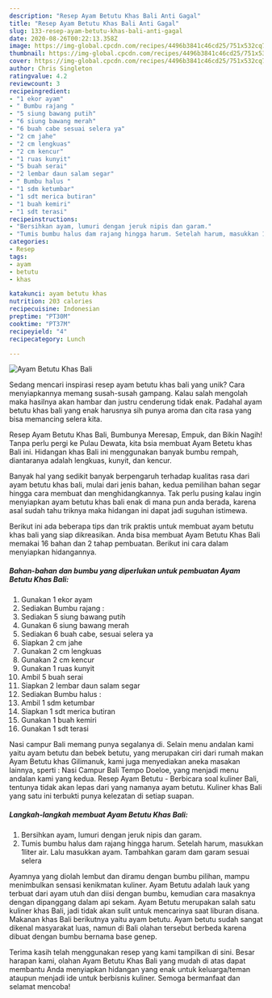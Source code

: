 ```yaml
---
description: "Resep Ayam Betutu Khas Bali Anti Gagal"
title: "Resep Ayam Betutu Khas Bali Anti Gagal"
slug: 133-resep-ayam-betutu-khas-bali-anti-gagal
date: 2020-08-26T00:22:13.358Z
image: https://img-global.cpcdn.com/recipes/4496b3841c46cd25/751x532cq70/ayam-betutu-khas-bali-foto-resep-utama.jpg
thumbnail: https://img-global.cpcdn.com/recipes/4496b3841c46cd25/751x532cq70/ayam-betutu-khas-bali-foto-resep-utama.jpg
cover: https://img-global.cpcdn.com/recipes/4496b3841c46cd25/751x532cq70/ayam-betutu-khas-bali-foto-resep-utama.jpg
author: Chris Singleton
ratingvalue: 4.2
reviewcount: 3
recipeingredient:
- "1 ekor ayam"
- " Bumbu rajang "
- "5 siung bawang putih"
- "6 siung bawang merah"
- "6 buah cabe sesuai selera ya"
- "2 cm jahe"
- "2 cm lengkuas"
- "2 cm kencur"
- "1 ruas kunyit"
- "5 buah serai"
- "2 lembar daun salam segar"
- " Bumbu halus "
- "1 sdm ketumbar"
- "1 sdt merica butiran"
- "1 buah kemiri"
- "1 sdt terasi"
recipeinstructions:
- "Bersihkan ayam, lumuri dengan jeruk nipis dan garam."
- "Tumis bumbu halus dam rajang hingga harum. Setelah harum, masukkan 1liter air. Lalu masukkan ayam. Tambahkan garam dam garam sesuai selera"
categories:
- Resep
tags:
- ayam
- betutu
- khas

katakunci: ayam betutu khas 
nutrition: 203 calories
recipecuisine: Indonesian
preptime: "PT30M"
cooktime: "PT37M"
recipeyield: "4"
recipecategory: Lunch

---
```



![Ayam Betutu Khas Bali](https://img-global.cpcdn.com/recipes/4496b3841c46cd25/751x532cq70/ayam-betutu-khas-bali-foto-resep-utama.jpg)

Sedang mencari inspirasi resep ayam betutu khas bali yang unik? Cara menyiapkannya memang susah-susah gampang. Kalau salah mengolah maka hasilnya akan hambar dan justru cenderung tidak enak. Padahal ayam betutu khas bali yang enak harusnya sih punya aroma dan cita rasa yang bisa memancing selera kita.

Resep Ayam Betutu Khas Bali, Bumbunya Meresap, Empuk, dan Bikin Nagih! Tanpa perlu pergi ke Pulau Dewata, kita bsia membuat Ayam Betetu khas Bali ini. Hidangan khas Bali ini menggunakan banyak bumbu rempah, diantaranya adalah lengkuas, kunyit, dan kencur.

Banyak hal yang sedikit banyak berpengaruh terhadap kualitas rasa dari ayam betutu khas bali, mulai dari jenis bahan, kedua pemilihan bahan segar hingga cara membuat dan menghidangkannya. Tak perlu pusing kalau ingin menyiapkan ayam betutu khas bali enak di mana pun anda berada, karena asal sudah tahu triknya maka hidangan ini dapat jadi suguhan istimewa.


Berikut ini ada beberapa tips dan trik praktis untuk membuat ayam betutu khas bali yang siap dikreasikan. Anda bisa membuat Ayam Betutu Khas Bali memakai 16 bahan dan 2 tahap pembuatan. Berikut ini cara dalam menyiapkan hidangannya.

<!--inarticleads1-->

##### Bahan-bahan dan bumbu yang diperlukan untuk pembuatan Ayam Betutu Khas Bali:

1. Gunakan 1 ekor ayam
1. Sediakan  Bumbu rajang :
1. Sediakan 5 siung bawang putih
1. Gunakan 6 siung bawang merah
1. Sediakan 6 buah cabe, sesuai selera ya
1. Siapkan 2 cm jahe
1. Gunakan 2 cm lengkuas
1. Gunakan 2 cm kencur
1. Gunakan 1 ruas kunyit
1. Ambil 5 buah serai
1. Siapkan 2 lembar daun salam segar
1. Sediakan  Bumbu halus :
1. Ambil 1 sdm ketumbar
1. Siapkan 1 sdt merica butiran
1. Gunakan 1 buah kemiri
1. Gunakan 1 sdt terasi


Nasi campur Bali memang punya segalanya di. Selain menu andalan kami yaitu ayam betutu dan bebek betutu, yang merupakan ciri dari rumah makan Ayam Betutu khas Gilimanuk, kami juga menyediakan aneka masakan lainnya, sperti : Nasi Campur Bali Tempo Doeloe, yang menjadi menu andalan kami yang kedua. Resep Ayam Betutu - Berbicara soal kuliner Bali, tentunya tidak akan lepas dari yang namanya ayam betutu. Kuliner khas Bali yang satu ini terbukti punya kelezatan di setiap suapan. 

<!--inarticleads2-->

##### Langkah-langkah membuat Ayam Betutu Khas Bali:

1. Bersihkan ayam, lumuri dengan jeruk nipis dan garam.
1. Tumis bumbu halus dam rajang hingga harum. Setelah harum, masukkan 1liter air. Lalu masukkan ayam. Tambahkan garam dam garam sesuai selera


Ayamnya yang diolah lembut dan diramu dengan bumbu pilihan, mampu menimbulkan sensasi kenikmatan kuliner. Ayam Betutu adalah lauk yang terbuat dari ayam utuh dan diisi dengan bumbu, kemudian cara masaknya dengan dipanggang dalam api sekam. Ayam Betutu merupakan salah satu kuliner khas Bali, jadi tidak akan sulit untuk mencarinya saat liburan disana. Makanan khas Bali berikutnya yaitu ayam betutu. Ayam betutu sudah sangat dikenal masyarakat luas, namun di Bali olahan tersebut berbeda karena dibuat dengan bumbu bernama base genep. 

Terima kasih telah menggunakan resep yang kami tampilkan di sini. Besar harapan kami, olahan Ayam Betutu Khas Bali yang mudah di atas dapat membantu Anda menyiapkan hidangan yang enak untuk keluarga/teman ataupun menjadi ide untuk berbisnis kuliner. Semoga bermanfaat dan selamat mencoba!
